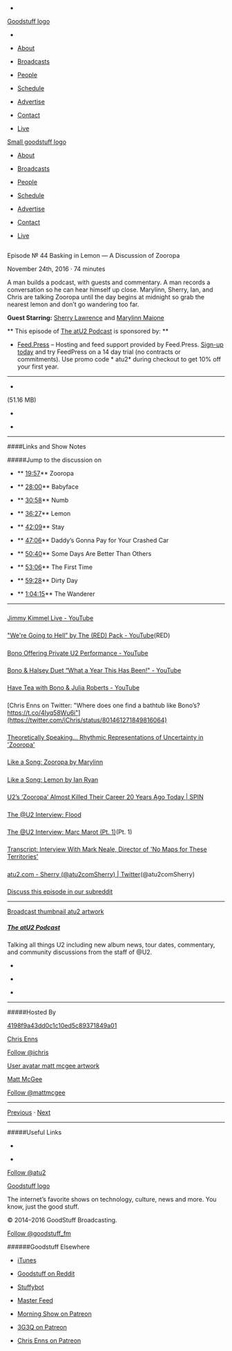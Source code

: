 

-
[Goodstuff logo](http://www.goodstuff.fm/)[](/assets/goodstuff_logo-17c1fe6f378352de5d7345f76152130b.svg)

-


-  [About](/about)

-  [Broadcasts](/broadcasts)

-  [People](/people)

-  [Schedule](/schedule)

-  [Advertise](/advertise)

-  [Contact](/contact)

-  [Live](/live)


[Small goodstuff logo](http://www.goodstuff.fm/)[](/assets/small_goodstuff_logo-bf032e72b9ec41494f4d90905f1ad619.svg)


-  [About](/about)

-  [Broadcasts](/broadcasts)

-  [People](/people)

-  [Schedule](/schedule)

-  [Advertise](/advertise)

-  [Contact](/contact)

-  [Live](/live)


##
Episode № 44
Basking in Lemon — A Discussion of Zooropa


November 24th, 2016
&middot;
74
minutes


A man builds a podcast, with guests and commentary. A man records a conversation so he can hear himself up close. Marylinn, Sherry, Ian, and Chris are talking Zooropa until the day begins at midnight so grab the nearest lemon and don&rsquo;t go wandering too far.


**Guest Starring:**
[Sherry Lawrence](/people/sherry-lawrence) and  [Marylinn Maione](/people/Marylinn-Maione)


**
This episode of
[The atU2 Podcast](/atu2)
is sponsored by:
**


-  [Feed.Press](http://feed.press/atu2) – Hosting and feed support provided by Feed.Press.  [Sign-up today](http://feed.press/atu2) and try FeedPress on a 14 day trial (no contracts or commitments). Use promo code * atu2* during checkout to get 10% off your first year.


------------------------------


-
[](http://podcasts-1.feedpress.co/12572/atu2-44.mp3)(51.16 MB)

-
[](http://twitter.com/intent/tweet?text=The%20atU2%20Podcast%20%E2%84%96%2044%20on%20@goodstuff_fm%20-%20http://goodstuff.fm/atu2/44)

-
[](http://www.facebook.com/sharer/sharer.php?u=http://goodstuff.fm/atu2/44)


------------------------------


####Links and Show Notes

#####Jump to the discussion on


- ** [19:57](#t=19:57)** Zooropa

- ** [28:00](#t=28:00)** Babyface

- ** [30:58](#t=30:58)** Numb

- ** [36:27](#t=36:27)** Lemon

- ** [42:09](#t=42:09)** Stay

- ** [47:06](#t=47:06)** Daddy&rsquo;s Gonna Pay for Your Crashed Car

- ** [50:40](#t=50:40)** Some Days Are Better Than Others

- ** [53:06](#t=53:06)** The First Time

- ** [59:28](#t=59:28)** Dirty Day

- ** [1:04:15](#t=1:04:15)** The Wanderer


------------------------------


#####
[Jimmy Kimmel Live - YouTube](https://www.youtube.com/user/JimmyKimmelLive)


#####
["We're Going to Hell” by The (RED) Pack - YouTube](https://www.youtube.com/watch?v=q7QrAAFx8nQ&t=281s)(RED)


#####
[Bono Offering Private U2 Performance - YouTube](https://www.youtube.com/watch?v=PxA5eHHX8Xw)


#####
[Bono & Halsey Duet “What a Year This Has Been!" - YouTube](https://www.youtube.com/watch?v=SfjF-C5KT2w)


#####
[Have Tea with Bono & Julia Roberts - YouTube](https://www.youtube.com/watch?v=42y95KxcBLI)


#####
[Chris Enns on Twitter: "Where does one find a bathtub like Bono’s? https://t.co/4Iyq58Wu6i"](https://twitter.com/iChris/status/801461271849816064)


#####
[Theoretically Speaking... Rhythmic Representations of Uncertainty in 'Zooropa'](http://www.atu2.com/news/theoretically-speaking-rhythmic-representations-of-uncertainty-in-zooropa.html)


#####
[Like a Song: Zooropa by Marylinn](http://www.atu2.com/news/like-a-song-zooropa.html)


#####
[Like a Song: Lemon by Ian Ryan](http://www.atu2.com/news/like-a-song-lemon.html)


#####
[U2’s ‘Zooropa’ Almost Killed Their Career 20 Years Ago Today | SPIN](http://www.spin.com/2013/07/u2-zooropa-20th-anniversary-1993/)


#####
[The @U2 Interview: Flood](http://www.atu2.com/news/the-u2-interview-flood.html)


#####
[The @U2 Interview: Marc Marot (Pt. 1)](http://www.atu2.com/news/the-u2-interview-marc-marot-pt-1.html)(Pt. 1)


#####
[Transcript: Interview With Mark Neale, Director of 'No Maps for These Territories'](http://www.atu2.com/news/transcript-interview-with-mark-neale-director-of-no-maps-for-these-territories.html)


#####
[atu2.com - Sherry (@atu2comSherry) | Twitter](https://twitter.com/atu2comSherry)(@atu2comSherry)


#####
[Discuss this episode in our subreddit](https://www.reddit.com/r/Goodstuff_fm/comments/5eogg6/the_atu2_podcast_44_basking_in_lemon_a_discussion/)


------------------------------


[Broadcast thumbnail atu2 artwork](/atu2)[](https://goodstuffs3.s3.amazonaws.com/uploads/broadcast/image/34/broadcast_thumbnail_atu2_artwork.png)

##### [The atU2 Podcast](/atu2)


Talking all things U2 including new album news, tour dates, commentary, and community discussions from the staff of @U2.

-
[](https://itunes.apple.com/ca/podcast/the-atu2-podcast/id1018994132?mt=2)

-
[](http://feeds.goodstuff.fm/atu2)

-
[](mailto:chris@goodstuff.fm?cc=sponsorship%40goodstuff.fm&subject=%5BGoodStuff%20FM%5D%20Sponsorship%20Inquiry%20for%20The%20atU2%20Podcast)


------------------------------


#####Hosted By


[4198f9a43dd0c1c10ed5c89371849a01](/people/chris-enns)[](http://gravatar.com/avatar/4198f9a43dd0c1c10ed5c89371849a01.png?s=300&r=pg)

[Chris Enns](/people/chris-enns)


[Follow @ichris](https://twitter.com/ichris)


[User avatar matt mcgee artwork](/people/matt-mcgee)[](https://goodstuffs3.s3.amazonaws.com/uploads/user/avatar/81/user_avatar_matt-mcgee_artwork.png)

[Matt McGee](/people/matt-mcgee)


[Follow @mattmcgee](https://twitter.com/mattmcgee)


------------------------------


[Previous](/atu2/43)
&middot;
[Next](/atu2/45)


------------------------------


#####Useful Links

-
[](mailto:chris@goodstuff.fm?subject=%5BGoodstuff%20FM%5D%20Feedback%20for%20The%20atU2%20Podcast)

-
[Follow @atu2](https://twitter.com/atu2)


[Goodstuff logo](http://www.goodstuff.fm/)[](/assets/goodstuff_logo-17c1fe6f378352de5d7345f76152130b.svg)


The internet’s favorite shows on technology, culture, news and more. You know, just the good stuff.


&copy; 2014&ndash;2016 GoodStuff Broadcasting.

[Follow @goodstuff_fm](https://twitter.com/goodstufffm)


######Goodstuff Elsewhere

-  [iTunes](https://itunes.apple.com/us/artist/goodstuff-fm/id843385597?mt=2)

-  [Goodstuff on Reddit](https://www.reddit.com/r/Goodstuff_fm/)

-  [Stuffybot](http://stuffybot.goodstuff.fm)

-  [Master Feed](/master/feed)

-  [Morning Show on Patreon](https://www.patreon.com/morningshow)

-  [3G3Q on Patreon](https://www.patreon.com/3g3q)

-  [Chris Enns on Patreon](https://www.patreon.com/ichris)
